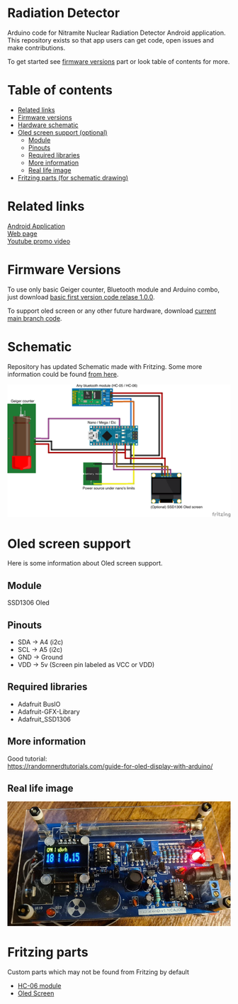 # Radiation Detector
Arduino code for Nitramite Nuclear Radiation Detector Android application. 
This repository exists so that app users can get code, open issues and make contributions.

To get started see [firmware versions](#firmware-versions) part or look table of contents for more.

Table of contents
=================
* [Related links](#related-links)
* [Firmware versions](#firmware-versions)
* [Hardware schematic](#schematic)
* [Oled screen support (optional)](#oled-screen-support)
    * [Module](#module)
    * [Pinouts](#pinouts)
    * [Required libraries](#required-libraries)
    * [More information](#more-information)
    * [Real life image](#real-life-image)
* [Fritzing parts (for schematic drawing)](#fritzing-parts)



Related links
============
[Android Application](https://play.google.com/store/apps/details?id=com.nitramite.radiationdetector)  
[Web page](http://www.nitramite.com/radiation-detector.html)  
[Youtube promo video](https://youtu.be/VzV9t7CP7Yc)  


Firmware Versions
============
To use only basic Geiger counter, Bluetooth module and Arduino combo, just download 
[basic first version code relase 1.0.0](https://github.com/norkator/radiation-detector-arduino/archive/1.0.0.zip).

To support oled screen or any other future hardware, download 
[current main branch code](https://github.com/norkator/radiation-detector-arduino/archive/main.zip).


Schematic
============
Repository has updated Schematic made with Fritzing. Some more information could be found 
[from here](http://www.nitramite.com/radiation-detector.html).

![Schematic](./schematic.png) 


Oled screen support
============
Here is some information about Oled screen support.

Module
-----
SSD1306 Oled

Pinouts
-----
* SDA -> A4 (i2c)
* SCL -> A5 (i2c)
* GND -> Ground
* VDD -> 5v (Screen pin labeled as VCC or VDD)

Required libraries
-----
* Adafruit BusIO
* Adafruit-GFX-Library
* Adafruit_SSD1306

More information
-----
Good tutorial:  
https://randomnerdtutorials.com/guide-for-oled-display-with-arduino/

Real life image
-----
![OledScren](./i2c_screen.jpg) 


Fritzing parts
============
Custom parts which may not be found from Fritzing by default

* [HC-06 module](https://github.com/RafaGS/Fritzing/blob/master/Bluetooth%20HC-06.fzpz)  
* [Oled Screen](https://ajcreatif.com/oled_128x64_I2C_monochrome_display.fzpz)  
